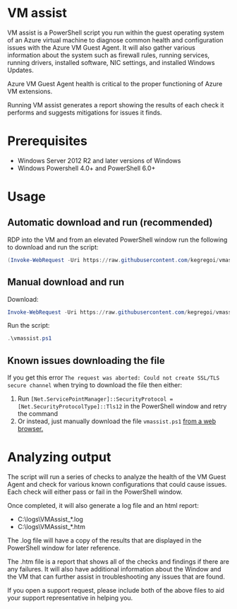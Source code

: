 # VM assist

VM assist is a PowerShell script you run within the guest operating system of an Azure virtual machine to diagnose common health and configuration issues with the Azure VM Guest Agent. It will also gather various information about the system such as firewall rules, running services, running drivers, installed software, NIC settings, and installed Windows Updates.

Azure VM Guest Agent health is critical to the proper functioning of Azure VM extensions.

Running VM assist generates a report showing the results of each check it performs and suggests mitigations for issues it finds.

# Prerequisites

 - Windows Server 2012 R2 and later versions of Windows
 - Windows Powershell 4.0+ and PowerShell 6.0+

# Usage

## Automatic download and run (recommended)
RDP into the VM and from an elevated PowerShell window run the following to download and run the script: 
```powershell
(Invoke-WebRequest -Uri https://raw.githubusercontent.com/kegregoi/vmassist/refs/heads/main/vmassist.ps1 -OutFile vmassist.ps1) | .\vmassist.ps1
```

## Manual download and run
Download:
```powershell
Invoke-WebRequest -Uri https://raw.githubusercontent.com/kegregoi/vmassist/refs/heads/main/vmassist.ps1 -OutFile vmassist.ps1
```
Run the script:
```powershell
.\vmassist.ps1
```
## Known issues downloading the file
If you get this error ```The request was aborted: Could not create SSL/TLS secure channel``` when trying to download the file then either:
 1. Run ```[Net.ServicePointManager]::SecurityProtocol = [Net.SecurityProtocolType]::Tls12``` in the PowerShell window and retry the command
 1. Or instead, just manually download the file ```vmassist.ps1``` [from a web browser.](https://github.com/kegregoi/vmassist/blob/main/vmassist.ps1)

# Analyzing output

The script will run a series of checks to analyze the health of the VM Guest Agent and check for various known configurations that could cause issues. Each check will either pass or fail in the PowerShell window. 

Once completed, it will also generate a log file and an html report:
 - C:\logs\VMAssist_*.log
 - C:\logs\VMAssist_*.htm

The .log file will have a copy of the results that are displayed in the PowerShell window for later reference.

The .htm file is a report that shows all of the checks and findings if there are any failures. It will also have additional information about the Window and the VM that can further assist in troubleshooting any issues that are found.

 If you open a support request, please include both of the above files to aid your support representative in helping you.